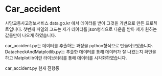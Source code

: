 # Car_accident
사망교통사고정보서비스
data.go.kr 에서 데이터를 받아 그것을 기반으로 만든 프로젝트입니다.
첫번째 파일의 코드는 제가 데이터를 json형식으로 다운을 받아 제가 원하는 값들만이 나오게 하였습니다.

car_accident.py는 데이터를 추출하는 과정을 python형식으로 만들어보았습니다.
DatacheckAndMatplotlib.py는 추출한 데이터를 통해 데이터가 잘 나왔는지 확인을 하고 Matplotlib이란 라이브러리를 통해 
데이터를 시각화하였습니다.

car_accident.py 현재 진행중
